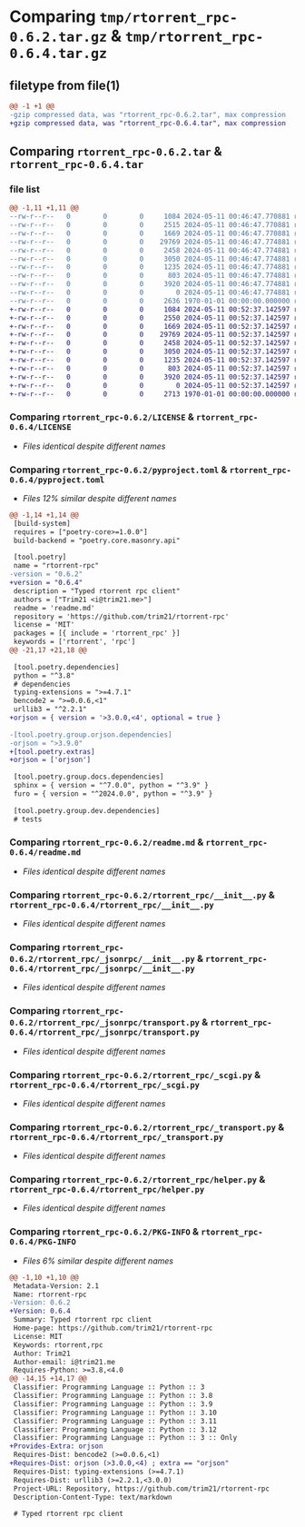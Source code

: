 # Comparing `tmp/rtorrent_rpc-0.6.2.tar.gz` & `tmp/rtorrent_rpc-0.6.4.tar.gz`

## filetype from file(1)

```diff
@@ -1 +1 @@
-gzip compressed data, was "rtorrent_rpc-0.6.2.tar", max compression
+gzip compressed data, was "rtorrent_rpc-0.6.4.tar", max compression
```

## Comparing `rtorrent_rpc-0.6.2.tar` & `rtorrent_rpc-0.6.4.tar`

### file list

```diff
@@ -1,11 +1,11 @@
--rw-r--r--   0        0        0     1084 2024-05-11 00:46:47.770881 rtorrent_rpc-0.6.2/LICENSE
--rw-r--r--   0        0        0     2515 2024-05-11 00:46:47.770881 rtorrent_rpc-0.6.2/pyproject.toml
--rw-r--r--   0        0        0     1669 2024-05-11 00:46:47.770881 rtorrent_rpc-0.6.2/readme.md
--rw-r--r--   0        0        0    29769 2024-05-11 00:46:47.774881 rtorrent_rpc-0.6.2/rtorrent_rpc/__init__.py
--rw-r--r--   0        0        0     2458 2024-05-11 00:46:47.774881 rtorrent_rpc-0.6.2/rtorrent_rpc/_jsonrpc/__init__.py
--rw-r--r--   0        0        0     3050 2024-05-11 00:46:47.774881 rtorrent_rpc-0.6.2/rtorrent_rpc/_jsonrpc/transport.py
--rw-r--r--   0        0        0     1235 2024-05-11 00:46:47.774881 rtorrent_rpc-0.6.2/rtorrent_rpc/_scgi.py
--rw-r--r--   0        0        0      803 2024-05-11 00:46:47.774881 rtorrent_rpc-0.6.2/rtorrent_rpc/_transport.py
--rw-r--r--   0        0        0     3920 2024-05-11 00:46:47.774881 rtorrent_rpc-0.6.2/rtorrent_rpc/helper.py
--rw-r--r--   0        0        0        0 2024-05-11 00:46:47.774881 rtorrent_rpc-0.6.2/rtorrent_rpc/py.typed
--rw-r--r--   0        0        0     2636 1970-01-01 00:00:00.000000 rtorrent_rpc-0.6.2/PKG-INFO
+-rw-r--r--   0        0        0     1084 2024-05-11 00:52:37.142597 rtorrent_rpc-0.6.4/LICENSE
+-rw-r--r--   0        0        0     2550 2024-05-11 00:52:37.142597 rtorrent_rpc-0.6.4/pyproject.toml
+-rw-r--r--   0        0        0     1669 2024-05-11 00:52:37.142597 rtorrent_rpc-0.6.4/readme.md
+-rw-r--r--   0        0        0    29769 2024-05-11 00:52:37.142597 rtorrent_rpc-0.6.4/rtorrent_rpc/__init__.py
+-rw-r--r--   0        0        0     2458 2024-05-11 00:52:37.142597 rtorrent_rpc-0.6.4/rtorrent_rpc/_jsonrpc/__init__.py
+-rw-r--r--   0        0        0     3050 2024-05-11 00:52:37.142597 rtorrent_rpc-0.6.4/rtorrent_rpc/_jsonrpc/transport.py
+-rw-r--r--   0        0        0     1235 2024-05-11 00:52:37.142597 rtorrent_rpc-0.6.4/rtorrent_rpc/_scgi.py
+-rw-r--r--   0        0        0      803 2024-05-11 00:52:37.142597 rtorrent_rpc-0.6.4/rtorrent_rpc/_transport.py
+-rw-r--r--   0        0        0     3920 2024-05-11 00:52:37.142597 rtorrent_rpc-0.6.4/rtorrent_rpc/helper.py
+-rw-r--r--   0        0        0        0 2024-05-11 00:52:37.142597 rtorrent_rpc-0.6.4/rtorrent_rpc/py.typed
+-rw-r--r--   0        0        0     2713 1970-01-01 00:00:00.000000 rtorrent_rpc-0.6.4/PKG-INFO
```

### Comparing `rtorrent_rpc-0.6.2/LICENSE` & `rtorrent_rpc-0.6.4/LICENSE`

 * *Files identical despite different names*

### Comparing `rtorrent_rpc-0.6.2/pyproject.toml` & `rtorrent_rpc-0.6.4/pyproject.toml`

 * *Files 12% similar despite different names*

```diff
@@ -1,14 +1,14 @@
 [build-system]
 requires = ["poetry-core>=1.0.0"]
 build-backend = "poetry.core.masonry.api"
 
 [tool.poetry]
 name = "rtorrent-rpc"
-version = "0.6.2"
+version = "0.6.4"
 description = "Typed rtorrent rpc client"
 authors = ["Trim21 <i@trim21.me>"]
 readme = 'readme.md'
 repository = 'https://github.com/trim21/rtorrent-rpc'
 license = 'MIT'
 packages = [{ include = 'rtorrent_rpc' }]
 keywords = ['rtorrent', 'rpc']
@@ -21,17 +21,18 @@
 
 [tool.poetry.dependencies]
 python = "^3.8"
 # dependencies
 typing-extensions = ">=4.7.1"
 bencode2 = ">=0.0.6,<1"
 urllib3 = "^2.2.1"
+orjson = { version = '>3.0.0,<4', optional = true }
 
-[tool.poetry.group.orjson.dependencies]
-orjson = ">3.9.0"
+[tool.poetry.extras]
+orjson = ['orjson']
 
 [tool.poetry.group.docs.dependencies]
 sphinx = { version = "^7.0.0", python = "^3.9" }
 furo = { version = "^2024.0.0", python = "^3.9" }
 
 [tool.poetry.group.dev.dependencies]
 # tests
```

### Comparing `rtorrent_rpc-0.6.2/readme.md` & `rtorrent_rpc-0.6.4/readme.md`

 * *Files identical despite different names*

### Comparing `rtorrent_rpc-0.6.2/rtorrent_rpc/__init__.py` & `rtorrent_rpc-0.6.4/rtorrent_rpc/__init__.py`

 * *Files identical despite different names*

### Comparing `rtorrent_rpc-0.6.2/rtorrent_rpc/_jsonrpc/__init__.py` & `rtorrent_rpc-0.6.4/rtorrent_rpc/_jsonrpc/__init__.py`

 * *Files identical despite different names*

### Comparing `rtorrent_rpc-0.6.2/rtorrent_rpc/_jsonrpc/transport.py` & `rtorrent_rpc-0.6.4/rtorrent_rpc/_jsonrpc/transport.py`

 * *Files identical despite different names*

### Comparing `rtorrent_rpc-0.6.2/rtorrent_rpc/_scgi.py` & `rtorrent_rpc-0.6.4/rtorrent_rpc/_scgi.py`

 * *Files identical despite different names*

### Comparing `rtorrent_rpc-0.6.2/rtorrent_rpc/_transport.py` & `rtorrent_rpc-0.6.4/rtorrent_rpc/_transport.py`

 * *Files identical despite different names*

### Comparing `rtorrent_rpc-0.6.2/rtorrent_rpc/helper.py` & `rtorrent_rpc-0.6.4/rtorrent_rpc/helper.py`

 * *Files identical despite different names*

### Comparing `rtorrent_rpc-0.6.2/PKG-INFO` & `rtorrent_rpc-0.6.4/PKG-INFO`

 * *Files 6% similar despite different names*

```diff
@@ -1,10 +1,10 @@
 Metadata-Version: 2.1
 Name: rtorrent-rpc
-Version: 0.6.2
+Version: 0.6.4
 Summary: Typed rtorrent rpc client
 Home-page: https://github.com/trim21/rtorrent-rpc
 License: MIT
 Keywords: rtorrent,rpc
 Author: Trim21
 Author-email: i@trim21.me
 Requires-Python: >=3.8,<4.0
@@ -14,15 +14,17 @@
 Classifier: Programming Language :: Python :: 3
 Classifier: Programming Language :: Python :: 3.8
 Classifier: Programming Language :: Python :: 3.9
 Classifier: Programming Language :: Python :: 3.10
 Classifier: Programming Language :: Python :: 3.11
 Classifier: Programming Language :: Python :: 3.12
 Classifier: Programming Language :: Python :: 3 :: Only
+Provides-Extra: orjson
 Requires-Dist: bencode2 (>=0.0.6,<1)
+Requires-Dist: orjson (>3.0.0,<4) ; extra == "orjson"
 Requires-Dist: typing-extensions (>=4.7.1)
 Requires-Dist: urllib3 (>=2.2.1,<3.0.0)
 Project-URL: Repository, https://github.com/trim21/rtorrent-rpc
 Description-Content-Type: text/markdown
 
 # Typed rtorrent rpc client
```

